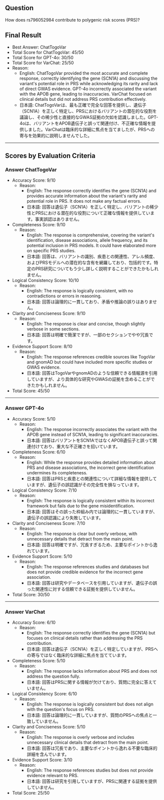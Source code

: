 ## Question

How does rs796052984 contribute to polygenic risk scores (PRS)?

## Final Result

- Best Answer: ChatTogoVar
- Total Score for ChatTogoVar: 45/50
- Total Score for GPT-4o: 30/50
- Total Score for VarChat: 25/50
- Reason:
  - English: ChatTogoVar provided the most accurate and complete response, correctly identifying the gene (SCN1A) and discussing the variant's potential role in PRS while acknowledging its rarity and lack of direct GWAS evidence. GPT-4o incorrectly associated the variant with the APOB gene, leading to inaccuracies. VarChat focused on clinical details but did not address PRS contribution effectively.
  - 日本語: ChatTogoVarは、最も正確で完全な回答を提供し、遺伝子（SCN1A）を正しく特定し、PRSにおけるバリアントの潜在的な役割を議論し、その稀少性と直接的なGWAS証拠の欠如を認識しました。GPT-4oは、バリアントをAPOB遺伝子と誤って関連付け、不正確な情報を提供しました。VarChatは臨床的な詳細に焦点を当てましたが、PRSへの寄与を効果的に説明しませんでした。

---

## Scores by Evaluation Criteria

### Answer ChatTogoVar
- Accuracy Score: 9/10
  - Reason: 
    - English: The response correctly identifies the gene (SCN1A) and provides accurate information about the variant's rarity and potential role in PRS. It does not make any factual errors.
    - 日本語: 回答は遺伝子（SCN1A）を正しく特定し、バリアントの稀少性とPRSにおける潜在的な役割について正確な情報を提供しています。事実誤認はありません。
- Completeness Score: 9/10
  - Reason: 
    - English: The response is comprehensive, covering the variant's identification, disease associations, allele frequency, and its potential inclusion in PRS models. It could have elaborated more on specific PRS studies.
    - 日本語: 回答は、バリアントの識別、疾患との関連性、アレル頻度、およびPRSモデルへの潜在的な含有を網羅しており、包括的です。特定のPRS研究についてもう少し詳しく説明することができたかもしれません。
- Logical Consistency Score: 10/10
  - Reason: 
    - English: The response is logically consistent, with no contradictions or errors in reasoning.
    - 日本語: 回答は論理的に一貫しており、矛盾や推論の誤りはありません。
- Clarity and Conciseness Score: 9/10
  - Reason: 
    - English: The response is clear and concise, though slightly verbose in some sections.
    - 日本語: 回答は明確で簡潔ですが、一部のセクションでやや冗長です。
- Evidence Support Score: 8/10
  - Reason: 
    - English: The response references credible sources like TogoVar and gnomAD but could have included more specific studies or GWAS evidence.
    - 日本語: 回答はTogoVarやgnomADのような信頼できる情報源を引用していますが、より具体的な研究やGWASの証拠を含めることができたかもしれません。
- Total Score: 45/50

---

### Answer GPT-4o
- Accuracy Score: 5/10
  - Reason: 
    - English: The response incorrectly associates the variant with the APOB gene instead of SCN1A, leading to significant inaccuracies.
    - 日本語: 回答はバリアントをSCN1AではなくAPOB遺伝子と誤って関連付けており、重大な不正確さを招いています。
- Completeness Score: 6/10
  - Reason: 
    - English: While the response provides detailed information about PRS and disease associations, the incorrect gene identification undermines its completeness.
    - 日本語: 回答はPRSと疾患との関連性について詳細な情報を提供していますが、遺伝子の誤認識がその完全性を損なっています。
- Logical Consistency Score: 7/10
  - Reason: 
    - English: The response is logically consistent within its incorrect framework but fails due to the gene misidentification.
    - 日本語: 回答はその誤った枠組み内では論理的に一貫していますが、遺伝子の誤認識により失敗しています。
- Clarity and Conciseness Score: 7/10
  - Reason: 
    - English: The response is clear but overly verbose, with unnecessary details that detract from the main point.
    - 日本語: 回答は明確ですが、冗長すぎるため、主要なポイントから逸れています。
- Evidence Support Score: 5/10
  - Reason: 
    - English: The response references studies and databases but does not provide credible evidence for the incorrect gene association.
    - 日本語: 回答は研究やデータベースを引用していますが、遺伝子の誤った関連性に対する信頼できる証拠を提供していません。
- Total Score: 30/50

---

### Answer VarChat
- Accuracy Score: 6/10
  - Reason: 
    - English: The response correctly identifies the gene (SCN1A) but focuses on clinical details rather than addressing the PRS contribution.
    - 日本語: 回答は遺伝子（SCN1A）を正しく特定していますが、PRSへの寄与ではなく臨床的な詳細に焦点を当てています。
- Completeness Score: 5/10
  - Reason: 
    - English: The response lacks information about PRS and does not address the question fully.
    - 日本語: 回答はPRSに関する情報が欠けており、質問に完全に答えていません。
- Logical Consistency Score: 6/10
  - Reason: 
    - English: The response is logically consistent but does not align with the question's focus on PRS.
    - 日本語: 回答は論理的に一貫していますが、質問のPRSへの焦点と一致していません。
- Clarity and Conciseness Score: 5/10
  - Reason: 
    - English: The response is overly verbose and includes unnecessary clinical details that detract from the main point.
    - 日本語: 回答は冗長であり、主要なポイントから逸れる不要な臨床的詳細を含んでいます。
- Evidence Support Score: 3/10
  - Reason: 
    - English: The response references studies but does not provide evidence relevant to PRS.
    - 日本語: 回答は研究を引用していますが、PRSに関連する証拠を提供していません。
- Total Score: 25/50